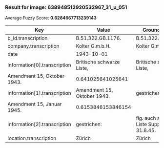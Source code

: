 ### Result for image: 638948512920532967_31_u_051
Average Fuzzy Score: **0.6284667713239143**
<small>

| Key | Value | Ground Truth | Score |
| --- | --- | --- | --- |
| b_id.transcription | B.51.322.GB.1176. | B.51.322.GB.1176. | 1.0 |
| company.transcription | Kolter G.m.b.H. | Kolter G.m.b.H. | 1.0 |
| date | 1943-10-01 |  | 0.0 |
| information[0].transcription | Britische schwarze Liste, | Britische schwarze Liste,
Amendment 15, Oktober 1943. | 0.641025641025641 |
| information[1].transcription | Amendment 15, Oktober 1943. | gestrichen:
Amendment 15, Januar 1945. | 0.6153846153846154 |
| information[2].transcription | gestrichen: | fig. auch auf franz. Liste Suppl. 6, 31.8.45. | 0.1428571428571429 |
| location.transcription | Zürich | Zürich | 1.0 |

</small>
